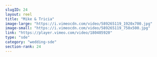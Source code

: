 ```yaml
---
slugID: 24 
layout: reel
title: "Mike & Tricia"
image-large: "https://i.vimeocdn.com/video/589265119_1920x700.jpg"
image-small: "https://i.vimeocdn.com/video/589265119_750x500.jpg"
link: "https://player.vimeo.com/video/180405920"
type: "sde"
category: "wedding-sde"
section-rank: 24
---
```

